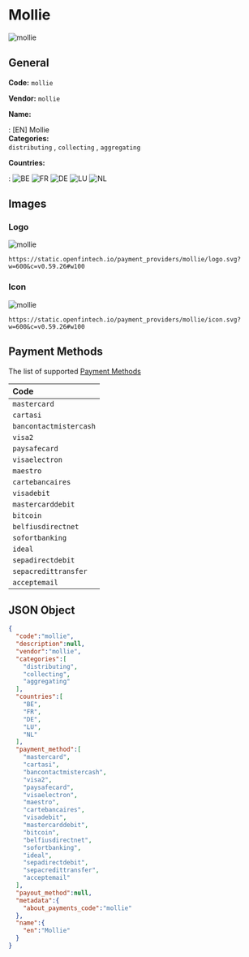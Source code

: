 
# Mollie 
![mollie](https://static.openfintech.io/payment_providers/mollie/logo.svg?w=600&c=v0.59.26#w100)  

## General 
 
**Code:** `mollie` 
 
**Vendor:** `mollie` 
 
**Name:**  
 
:	[EN] Mollie  
**Categories:**  
`distributing` , `collecting` , `aggregating` 
 
 
**Countries:**  
 
:	![BE](https://cdnjs.cloudflare.com/ajax/libs/flag-icon-css/3.3.0/flags/4x3/be.svg#w24) 	![FR](https://cdnjs.cloudflare.com/ajax/libs/flag-icon-css/3.3.0/flags/4x3/fr.svg#w24) 	![DE](https://cdnjs.cloudflare.com/ajax/libs/flag-icon-css/3.3.0/flags/4x3/de.svg#w24) 	![LU](https://cdnjs.cloudflare.com/ajax/libs/flag-icon-css/3.3.0/flags/4x3/lu.svg#w24) 	![NL](https://cdnjs.cloudflare.com/ajax/libs/flag-icon-css/3.3.0/flags/4x3/nl.svg#w24)  

## Images 

### Logo 
 
![mollie](https://static.openfintech.io/payment_providers/mollie/logo.svg?w=600&c=v0.59.26#w100)  

```
https://static.openfintech.io/payment_providers/mollie/logo.svg?w=600&c=v0.59.26#w100
```  

### Icon 
 
![mollie](https://static.openfintech.io/payment_providers/mollie/icon.svg?w=600&c=v0.59.26#w100)  

```
https://static.openfintech.io/payment_providers/mollie/icon.svg?w=600&c=v0.59.26#w100
```  

## Payment Methods 
 
The list of supported  [Payment Methods](#) 

|Code| 
|:---| 
|`mastercard`| 
|`cartasi`| 
|`bancontactmistercash`| 
|`visa2`| 
|`paysafecard`| 
|`visaelectron`| 
|`maestro`| 
|`cartebancaires`| 
|`visadebit`| 
|`mastercarddebit`| 
|`bitcoin`| 
|`belfiusdirectnet`| 
|`sofortbanking`| 
|`ideal`| 
|`sepadirectdebit`| 
|`sepacredittransfer`| 
|`acceptemail`| 
 

## JSON Object 

```json
{
  "code":"mollie",
  "description":null,
  "vendor":"mollie",
  "categories":[
    "distributing",
    "collecting",
    "aggregating"
  ],
  "countries":[
    "BE",
    "FR",
    "DE",
    "LU",
    "NL"
  ],
  "payment_method":[
    "mastercard",
    "cartasi",
    "bancontactmistercash",
    "visa2",
    "paysafecard",
    "visaelectron",
    "maestro",
    "cartebancaires",
    "visadebit",
    "mastercarddebit",
    "bitcoin",
    "belfiusdirectnet",
    "sofortbanking",
    "ideal",
    "sepadirectdebit",
    "sepacredittransfer",
    "acceptemail"
  ],
  "payout_method":null,
  "metadata":{
    "about_payments_code":"mollie"
  },
  "name":{
    "en":"Mollie"
  }
}
```  
